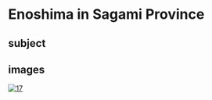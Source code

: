# Enoshima in Sagami Province

## subject

## images

[![17](https://upload.wikimedia.org/wikipedia/commons/thumb/4/45/Enoshima_in_the_Sagami_province.jpg/290px-Enoshima_in_the_Sagami_province.jpg)](https://en.wikipedia.org/wiki/File:Enoshima_in_the_Sagami_province.jpg)
